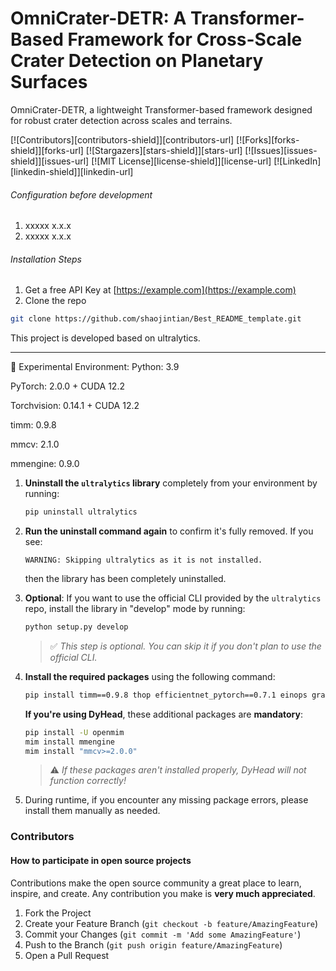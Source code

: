 

# OmniCrater-DETR: A Transformer-Based Framework for Cross-Scale Crater Detection on Planetary Surfaces

 OmniCrater-DETR, a lightweight Transformer-based framework designed for robust crater detection across scales and terrains.

<!-- PROJECT SHIELDS -->

[![Contributors][contributors-shield]][contributors-url]
[![Forks][forks-shield]][forks-url]
[![Stargazers][stars-shield]][stars-url]
[![Issues][issues-shield]][issues-url]
[![MIT License][license-shield]][license-url]
[![LinkedIn][linkedin-shield]][linkedin-url]



###### Configuration before development

1. xxxxx x.x.x
2. xxxxx x.x.x

###### Installation Steps

1. Get a free API Key at [https://example.com](https://example.com)
2. Clone the repo

```sh
git clone https://github.com/shaojintian/Best_README_template.git
```

This project is developed based on ultralytics.

---

🧪 Experimental Environment:
Python: 3.9

PyTorch: 2.0.0 + CUDA 12.2

Torchvision: 0.14.1 + CUDA 12.2

timm: 0.9.8

mmcv: 2.1.0

mmengine: 0.9.0



1. **Uninstall the `ultralytics` library** completely from your environment by running:  
   ```bash
   pip uninstall ultralytics
   ```  
 

2. **Run the uninstall command again** to confirm it's fully removed. If you see:  
   ```
   WARNING: Skipping ultralytics as it is not installed.
   ```  
   then the library has been completely uninstalled.

3. **Optional**: If you want to use the official CLI provided by the `ultralytics` repo, install the library in "develop" mode by running:  
   ```bash
   python setup.py develop
   ```  
   > ✅ *This step is optional. You can skip it if you don't plan to use the official CLI.*

4. **Install the required packages** using the following command:  
   ```bash
   pip install timm==0.9.8 thop efficientnet_pytorch==0.7.1 einops grad-cam==1.4.8 dill==0.3.6 albumentations==1.3.1 pytorch_wavelets==1.3.0 tidecv PyWavelets -i https://pypi.tuna.tsinghua.edu.cn/simple
   ```

   **If you're using DyHead**, these additional packages are **mandatory**:  
   ```bash
   pip install -U openmim
   mim install mmengine
   mim install "mmcv>=2.0.0"
   ```

   > ⚠️ *If these packages aren't installed properly, DyHead will not function correctly!*

5. During runtime, if you encounter any missing package errors, please install them manually as needed.



### Contributors



#### How to participate in open source projects

Contributions make the open source community a great place to learn, inspire, and create. Any contribution you make is **very much appreciated**.


1. Fork the Project
2. Create your Feature Branch (`git checkout -b feature/AmazingFeature`)
3. Commit your Changes (`git commit -m 'Add some AmazingFeature'`)
4. Push to the Branch (`git push origin feature/AmazingFeature`)
5. Open a Pull Request







